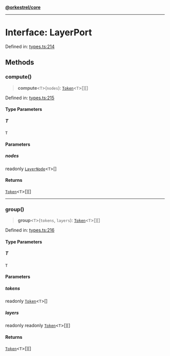 [**@orkestrel/core**](../index.md)

***

# Interface: LayerPort

Defined in: [types.ts:214](https://github.com/orkestrel/core/blob/ccb170966790f428093f11a71a5646a6e842dbf9/src/types.ts#L214)

## Methods

### compute()

> **compute**\<`T`\>(`nodes`): [`Token`](../type-aliases/Token.md)\<`T`\>[][]

Defined in: [types.ts:215](https://github.com/orkestrel/core/blob/ccb170966790f428093f11a71a5646a6e842dbf9/src/types.ts#L215)

#### Type Parameters

##### T

`T`

#### Parameters

##### nodes

readonly [`LayerNode`](LayerNode.md)\<`T`\>[]

#### Returns

[`Token`](../type-aliases/Token.md)\<`T`\>[][]

***

### group()

> **group**\<`T`\>(`tokens`, `layers`): [`Token`](../type-aliases/Token.md)\<`T`\>[][]

Defined in: [types.ts:216](https://github.com/orkestrel/core/blob/ccb170966790f428093f11a71a5646a6e842dbf9/src/types.ts#L216)

#### Type Parameters

##### T

`T`

#### Parameters

##### tokens

readonly [`Token`](../type-aliases/Token.md)\<`T`\>[]

##### layers

readonly readonly [`Token`](../type-aliases/Token.md)\<`T`\>[][]

#### Returns

[`Token`](../type-aliases/Token.md)\<`T`\>[][]
